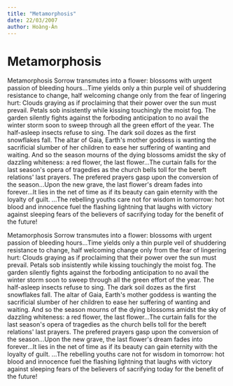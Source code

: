 ```yaml
---
title: "Metamorphosis"
date: 22/03/2007
author: Hoàng-Ân
---
```


# Metamorphosis

Metamorphosis
Sorrow transmutes into a flower: blossoms with urgent passion of bleeding hours...Time yields only a thin purple veil of shuddering resistance to change, half welcoming change only from the fear of lingering hurt: Clouds graying as if proclaiming that their power over the sun must prevail.  Petals sob insistently while kissing touchingly the moist fog.  The garden silently fights against the forboding anticipation to no avail the winter storm soon to sweep through all the green effort of the year.
The half-asleep insects refuse to sing.  The dark soil dozes as the first snowflakes fall.  The altar of Gaia, Earth's mother goddess is wanting the sacrificial slumber of her children to ease her suffering of wanting and waiting.
And so the season mourns of the dying blossoms amidst the sky of dazzling whiteness: a red flower, the last flower...The curtain falls for the last season's opera of tragedies as the church bells toll for the bereft relations' last prayers.  The prefered prayers gasp upon the conversion of the season...Upon the new grave, the last flower's dream fades into forever...It lies in the net of time as if its beauty can gain eternity with the loyalty of guilt.
...The rebelling youths care not for wisdom in tomorrow: hot blood and innocence fuel the flashing lightning that laughs with victory against sleeping fears of the believers of sacrifying today for the benefit of the future!

Metamorphosis
Sorrow transmutes into a flower: blossoms with urgent passion of bleeding hours...Time yields only a thin purple veil of shuddering resistance to change, half welcoming change only from the fear of lingering hurt: Clouds graying as if proclaiming that their power over the sun must prevail.  Petals sob insistently while kissing touchingly the moist fog.  The garden silently fights against the forboding anticipation to no avail the winter storm soon to sweep through all the green effort of the year.
The half-asleep insects refuse to sing.  The dark soil dozes as the first snowflakes fall.  The altar of Gaia, Earth's mother goddess is wanting the sacrificial slumber of her children to ease her suffering of wanting and waiting.
And so the season mourns of the dying blossoms amidst the sky of dazzling whiteness: a red flower, the last flower...The curtain falls for the last season's opera of tragedies as the church bells toll for the bereft relations' last prayers.  The prefered prayers gasp upon the conversion of the season...Upon the new grave, the last flower's dream fades into forever...It lies in the net of time as if its beauty can gain eternity with the loyalty of guilt.
...The rebelling youths care not for wisdom in tomorrow: hot blood and innocence fuel the flashing lightning that laughs with victory against sleeping fears of the believers of sacrifying today for the benefit of the future!
